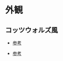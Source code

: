 # 外観

## コッツウォルズ風

* [参考](https://www.bing.com/images/search?view=detailV2&ccid=W1gfOszV&id=ACF48DD9A463BA901E9C44EA6546656E2DF3652E&thid=OIP.W1gfOszVRM6JK4d97AHVkAHaE8&mediaurl=https%3a%2f%2fi.pinimg.com%2foriginals%2f29%2fd0%2fea%2f29d0eab740b4f5c48f26b80ebad31152.jpg&exph=907&expw=1360&q=%e5%ae%b6%e3%80%80%e5%a4%96%e8%a6%b3%e3%80%80%e3%82%b3%e3%83%83%e3%83%84%e3%82%a6%e3%82%a9%e3%83%ab%e3%82%ba&simid=608046440110632096&ck=4570A3A1FCE582DDF5757FA3092CAFFB&selectedIndex=2&FORM=IRPRST&ajaxhist=0&ajaxserp=0)

* [参考](https://www.bing.com/images/search?view=detailV2&ccid=HN9e6QJr&id=0F273A9B75CE0FD421BC5DE41DF0C1345B0DA607&thid=OIP.HN9e6QJrWFnAX1uq6NmMoQHaFj&mediaurl=https%3a%2f%2fi.pinimg.com%2f736x%2ffd%2ff5%2fe5%2ffdf5e58caab63dfce983d3eabcfbc156--terrace.jpg&exph=552&expw=736&q=%e5%ae%b6%e3%80%80%e5%a4%96%e8%a6%b3%e3%80%80%e3%82%b3%e3%83%83%e3%83%84%e3%82%a6%e3%82%a9%e3%83%ab%e3%82%ba&simid=607987633427872640&ck=8218D082F2746387E9C66D5C76975617&selectedIndex=82&FORM=IRPRST&ajaxhist=0&ajaxserp=0)